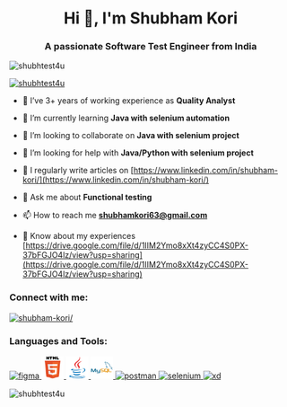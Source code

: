 <h1 align="center">Hi 👋, I'm Shubham Kori</h1>
<h3 align="center">A passionate Software Test Engineer from India</h3>

<p align="left"> <img src="https://komarev.com/ghpvc/?username=shubhtest4u&label=Profile%20views&color=0e75b6&style=flat" alt="shubhtest4u" /> </p>

<p align="left"> <a href="https://github.com/ryo-ma/github-profile-trophy"><img src="https://github-profile-trophy.vercel.app/?username=shubhtest4u" alt="shubhtest4u" /></a> </p>

- 🔭 I’ve 3+ years of working experience as **Quality Analyst**

- 🌱 I’m currently learning **Java with selenium automation**

- 👯 I’m looking to collaborate on **Java with selenium project**

- 🤝 I’m looking for help with **Java/Python with selenium project**

- 📝 I regularly write articles on [https://www.linkedin.com/in/shubham-kori/](https://www.linkedin.com/in/shubham-kori/)

- 💬 Ask me about **Functional testing**

- 📫 How to reach me **shubhamkori63@gmail.com**

- 📄 Know about my experiences [https://drive.google.com/file/d/1IIM2Ymo8xXt4zyCC4S0PX-37bFGJO4lz/view?usp=sharing](https://drive.google.com/file/d/1IIM2Ymo8xXt4zyCC4S0PX-37bFGJO4lz/view?usp=sharing)

<h3 align="left">Connect with me:</h3>
<p align="left">
<a href="https://linkedin.com/in/shubham-kori/" target="blank"><img align="center" src="https://raw.githubusercontent.com/rahuldkjain/github-profile-readme-generator/master/src/images/icons/Social/linked-in-alt.svg" alt="shubham-kori/" height="30" width="40" /></a>
<!-- <a href="https://fb.com/shubham-kori/" target="blank"><img align="center" src="https://raw.githubusercontent.com/rahuldkjain/github-profile-readme-generator/master/src/images/icons/Social/facebook.svg" alt="shubham-kori/" height="30" width="40" /></a> -->
</p>

<h3 align="left">Languages and Tools:</h3>
<p align="left"> <a href="https://www.figma.com/" target="_blank" rel="noreferrer"> <img src="https://www.vectorlogo.zone/logos/figma/figma-icon.svg" alt="figma" width="40" height="40"/> </a> <a href="https://www.w3.org/html/" target="_blank" rel="noreferrer"> <img src="https://raw.githubusercontent.com/devicons/devicon/master/icons/html5/html5-original-wordmark.svg" alt="html5" width="40" height="40"/> </a> <a href="https://www.java.com" target="_blank" rel="noreferrer"> <img src="https://raw.githubusercontent.com/devicons/devicon/master/icons/java/java-original.svg" alt="java" width="40" height="40"/> </a> <a href="https://www.mysql.com/" target="_blank" rel="noreferrer"> <img src="https://raw.githubusercontent.com/devicons/devicon/master/icons/mysql/mysql-original-wordmark.svg" alt="mysql" width="40" height="40"/> </a> <a href="https://postman.com" target="_blank" rel="noreferrer"> <img src="https://www.vectorlogo.zone/logos/getpostman/getpostman-icon.svg" alt="postman" width="40" height="40"/> </a> <a href="https://www.selenium.dev" target="_blank" rel="noreferrer"> <img src="https://raw.githubusercontent.com/detain/svg-logos/780f25886640cef088af994181646db2f6b1a3f8/svg/selenium-logo.svg" alt="selenium" width="40" height="40"/> </a> <a href="https://www.adobe.com/products/xd.html" target="_blank" rel="noreferrer"> <img src="https://cdn.worldvectorlogo.com/logos/adobe-xd.svg" alt="xd" width="40" height="40"/> </a> </p>

<p><img align="center" src="https://github-readme-stats.vercel.app/api/top-langs?username=shubhtest4u&show_icons=true&locale=en&layout=compact" alt="shubhtest4u" /></p>
